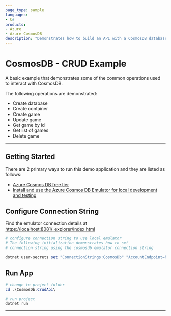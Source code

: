 ```yaml
---
page_type: sample
languages:
- C#
products:
- Azure
- Azure CosmosDB
description: "Demonstrates how to build an API with a CosmosDB database"
---
```


# CosmosDB - CRUD Example

A basic example that demonstrates some of the common operations used to interact with CosmosDB.

The following operations are demonstrated:

- Create database
- Create container
- Create game
- Update game
- Get game by id
- Get list of games
- Delete game

---

## Getting Started

There are 2 primary ways to run this demo application and they are listed as follows:

- [Azure Cosmos DB free tier](https://docs.microsoft.com/en-us/azure/cosmos-db/free-tier)
- [Install and use the Azure Cosmos DB Emulator for local development and testing](https://docs.microsoft.com/en-us/azure/cosmos-db/local-emulator?tabs=ssl-netstd21)

## Configure Connection String

Find the emulator connection details at <https://localhost:8081/_explorer/index.html>

```powershell
# configure connection string to use local emulator
# The following initialization demonstrates how to set
# connection string using the cosmosdb emulator connection string

dotnet user-secrets set "ConnectionStrings:CosmosDb" "AccountEndpoint=https://localhost:8081/;AccountKey=C2y6yDjf5/R+ob0N8A7Cgv30VRDJIWEHLM+4QDU5DE2nQ9nDuVTqobD4b8mGGyPMbIZnqyMsEcaGQy67XIw/Jw=="
```

## Run App

```powershell
# change to project folder
cd .\CosmosDb.CrudApi\

# run project
dotnet run
```

---

